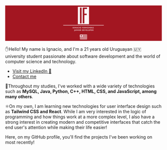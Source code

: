![Banner](ignfer_2.png)

✋Hello! My name is Ignacio, and I'm a 21 years old Uruguayan 🇺🇾 university student passionate about software development and the world of computer science and technology.

* [Visit my LinkedIn 💼](www.linkedin.com/in/ignaciofernández)
* [Contact me](nachofernandezuru@gmail.com) 
  
📘Throughout my studies, I've worked with a wide variety of technologies such as **MySQL, Java, Python, C++, HTML, CSS, and JavaScript, among many others**. 

⚛️On my own, I am learning new technologies for user interface design such as **Tailwind CSS and React**. While I am very interested in the logic of programming and how things work at a more complex level, I also have a strong interest in creating modern and competitive interfaces that catch the end user's attention while making their life easier!

Here, on my GitHub profile, you'll find the projects I've been working on most recently!
